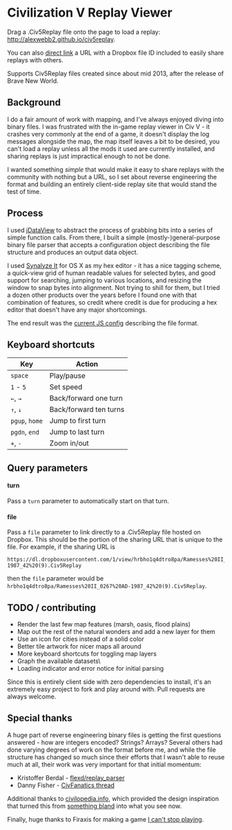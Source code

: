# Civilization V Replay Viewer

Drag a .Civ5Replay file onto the page to load a replay: http://alexwebb2.github.io/civ5replay.

You can also [direct link](http://alexwebb2.github.io/civ5replay/?file=hrbho1q4dtro8pa/Ramesses%20II_0267%20AD-1987_42%20(9).Civ5Replay&turn=177) a URL with a Dropbox file ID included to easily share replays with others.

Supports Civ5Replay files created since about mid 2013, after the release of Brave New World.

## Background

I do a fair amount of work with mapping, and I've always enjoyed diving into binary files. I was frustrated with the in-game replay viewer in Civ V - it crashes very commonly at the end of a game, it doesn't display the log messages alongside the map, the map itself leaves a bit to be desired, you can't load a replay unless all the mods it used are currently installed, and sharing replays is just impractical enough to not be done.

I wanted something *simple* that would make it easy to share replays with the community with nothing but a URL, so I set about reverse engineering the format and building an entirely client-side replay site that would stand the test of time.

## Process

I used [jDataView](https://github.com/jDataView/jDataView) to abstract the process of grabbing bits into a series of simple function calls. From there, I built a simple (mostly-)general-purpose binary file parser that accepts a configuration object describing the file structure and produces an output data object.

I used [Synalyze It](https://www.synalysis.net/) for OS X as my hex editor - it has a nice tagging scheme, a quick-view grid of human readable values for selected bytes, and good support for searching, jumping to various locations, and resizing the window to snap bytes into alignment. Not trying to shill for them, but I tried a dozen other products over the years before I found one with that combination of features, so credit where credit is due for producing a hex editor that doesn't have any major shortcomings.

The end result was the [current JS config](https://github.com/alexwebb2/civ5replay/blob/gh-pages/js/Replay.js#L12) describing the file format.

## Keyboard shortcuts

Key            | Action
-------------- | ------------
`space`        | Play/pause
`1` - `5`      | Set speed
`←`, `→`       | Back/forward one turn
`↑`, `↓`       | Back/forward ten turns
`pgup`, `home` | Jump to first turn
`pgdn`, `end`  | Jump to last turn
`+`, `-`       | Zoom in/out

## Query parameters

#### turn

Pass a `turn` parameter to automatically start on that turn.

#### file

Pass a `file` parameter to link directly to a .Civ5Replay file hosted on Dropbox. This should be the portion of the sharing URL that is unique to the file. For example, if the sharing URL is

    https://dl.dropboxusercontent.com/1/view/hrbho1q4dtro8pa/Ramesses%20II_0267%20AD-1987_42%20(9).Civ5Replay

then the `file` parameter would be `hrbho1q4dtro8pa/Ramesses%20II_0267%20AD-1987_42%20(9).Civ5Replay`.

## TODO / contributing

- Render the last few map features (marsh, oasis, flood plains)
- Map out the rest of the natural wonders and add a new layer for them
- Use an icon for cities instead of a solid color
- Better tile artwork for nicer maps all around
- More keyboard shortcuts for toggling map layers
- Graph the available datasets\
- Loading indicator and error notice for initial parsing

Since this is entirely client side with zero dependencies to install, it's an extremely easy project to fork and play around with. Pull requests are always welcome.

## Special thanks
A huge part of reverse engineering binary files is getting the first questions answered - how are integers encoded? Strings? Arrays? Several others had done varying degrees of work on the format before me, and while the file structure has changed so much since their efforts that I wasn't able to reuse much at all, their work was very important for that initial momentum:

- Kristoffer Berdal - [flexd/replay_parser](https://github.com/flexd/replay_parser)
- Danny Fisher - [CivFanatics thread](http://forums.civfanatics.com/showthread.php?t=388160)

Additional thanks to [civilopedia.info](http://www.civilopedia.info/), which provided the design inspiration that turned this from [something bland](https://i.imgur.com/efkyaiI.png) into what you see now.

Finally, huge thanks to Firaxis for making a game [I can't stop playing](http://i.imgur.com/Xk3jrll.png).
